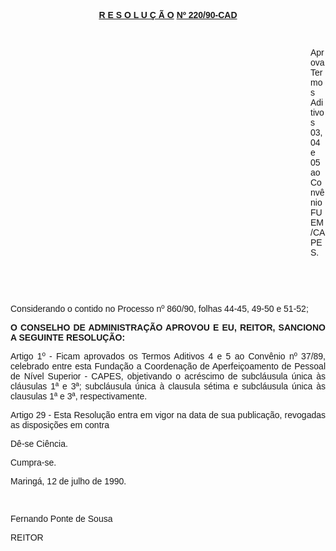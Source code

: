 <BODY>

<B><U><FONT FACE="Arial"><P ALIGN="CENTER">R E S O L U &Ccedil; &Atilde; O</U> <U>Nº 220/90-CAD</P>
</U><P ALIGN="CENTER"></P>
</B><P ALIGN="JUSTIFY">&nbsp;</P><DIR>
<DIR>
<DIR>
<DIR>
<DIR>
<DIR>
<DIR>
<DIR>
<DIR>
<DIR>
<DIR>
<DIR>

<P ALIGN="JUSTIFY">Aprova Termos Aditivos 03, 04 e 05 ao Conv&ecirc;nio FUEM/CAPES.</P>
<P ALIGN="JUSTIFY"></P>
<P ALIGN="JUSTIFY">&nbsp;</P>
<P ALIGN="JUSTIFY">&nbsp;</P></DIR>
</DIR>
</DIR>
</DIR>
</DIR>
</DIR>
</DIR>
</DIR>
</DIR>
</DIR>
</DIR>
</DIR>

<P ALIGN="JUSTIFY">Considerando o contido no Processo nº 860/90,  folhas 44-45, 49-50 e 51-52;</P>
<P ALIGN="JUSTIFY"></P>
<B><P ALIGN="JUSTIFY">O CONSELHO DE ADMINISTRA&Ccedil;&Atilde;O APROVOU E EU, REITOR, SANCIONO A SEGUINTE RESOLU&Ccedil;&Atilde;O:</P>
</B><P ALIGN="JUSTIFY"></P>
<P ALIGN="JUSTIFY">Artigo 1º - Ficam aprovados os Termos Aditivos 4 e 5 ao Conv&ecirc;nio nº 37/89, celebrado entre esta Funda&ccedil;&atilde;o a Coordena&ccedil;&atilde;o de Aperfei&ccedil;oamento de Pessoal de N&iacute;vel Superior - CAPES, objetivando o acr&eacute;scimo de subcl&aacute;usula &uacute;nica &agrave;s cl&aacute;usulas 1ª e 3ª; subcl&aacute;usula &uacute;nica &agrave;  clausula s&eacute;tima e subcl&aacute;usula &uacute;nica &agrave;s clausulas 1ª e 3ª, respectivamente. </P>
<P ALIGN="JUSTIFY">Artigo 29 - Esta Resolu&ccedil;&atilde;o entra em vigor na data de sua publica&ccedil;&atilde;o, revogadas as disposi&ccedil;&otilde;es em contra</P>
<P ALIGN="JUSTIFY"></P>
<P ALIGN="JUSTIFY">D&ecirc;-se Ci&ecirc;ncia. </P>
<P ALIGN="JUSTIFY">Cumpra-se.</P>
<P ALIGN="JUSTIFY"></P>
<P ALIGN="JUSTIFY">Maring&aacute;, 12 de julho de 1990.</P>
<P ALIGN="JUSTIFY"></P>
<P ALIGN="JUSTIFY">&nbsp;</P>
<P ALIGN="JUSTIFY">Fernando Ponte de Sousa</P>
<P ALIGN="JUSTIFY">REITOR</P>
<P ALIGN="JUSTIFY"></P></FONT></BODY>
